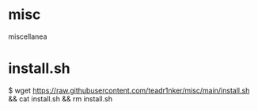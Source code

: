 # misc
miscellanea
# install.sh
$ wget https://raw.githubusercontent.com/teadr1nker/misc/main/install.sh && cat install.sh && rm install.sh
